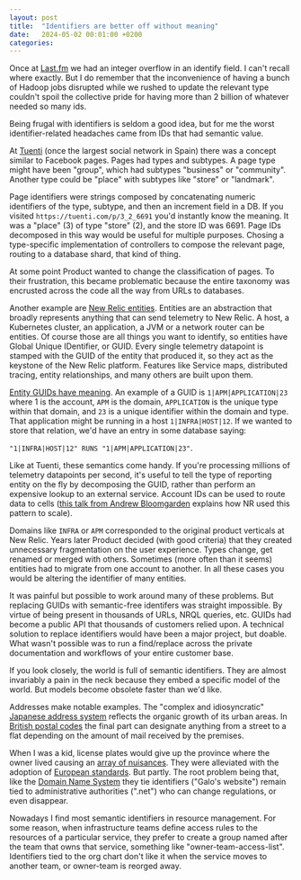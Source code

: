 ```yaml
---
layout: post
title:  "Identifiers are better off without meaning"
date:   2024-05-02 00:01:00 +0200
categories:
---
```


Once at [Last.fm](httpf://last.fm) we had an integer overflow in an
identify field. I can't recall where exactly. But I do remember that
the inconvenience of having a bunch of Hadoop jobs disrupted while we
rushed to update the relevant type couldn't spoil the collective pride
for having more than 2 billion of whatever needed so many ids.

Being frugal with identifiers is seldom a good idea, but for me the
worst identifier-related headaches came from IDs that had semantic
value.

At [Tuenti](https://en.wikipedia.org/wiki/Tuenti) (once the largest
social network in Spain) there was a concept similar to Facebook pages.
Pages had types and subtypes. A page type might have been "group", which
had subtypes "business" or "community". Another type could be "place"
with subtypes like "store" or "landmark".

Page identifiers were strings composed by concatenating numeric
identifiers of the type, subtype, and then an increment field in a DB.
If you visited `https://tuenti.com/p/3_2_6691` you'd instantly know
the meaning. It was a "place" (3) of type "store" (2), and the store ID
was 6691. Page IDs decomposed in this way would be useful for multiple
purposes.  Chosing a type-specific implementation of controllers to
compose the relevant page, routing to a database shard, that kind of
thing.

At some point Product wanted to change the classification of pages. To
their frustration, this became problematic because the entire taxonomy
was encrusted across the code all the way from URLs to databases.

Another example are [New Relic
entities](https://docs.newrelic.com/docs/new-relic-solutions/new-relic-one/core-concepts/what-entity-new-relic/#entity-synthesis).
Entities are an abstraction that broadly represents anything that can
send telemetry to New Relic. A host, a Kubernetes cluster, an
application, a JVM or a network router can be entities. Of course those
are all things you want to identify, so entities have Global Unique
IDentifier, or GUID. Every single telemetry datapoint is stamped with
the GUID of the entity that produced it, so they act as the keystone of
the New Relic platform. Features like Service maps, distributed tracing,
entity relationships, and many others are built upon them.

[Entity GUIDs have
meaning](https://github.com/newrelic/entity-definitions/blob/main/docs/entities/guid_spec.md).
An example of a GUID is `1|APM|APPLICATION|23` where 1 is the account,
`APM` is the domain, `APPLICATION` is the unique type within that
domain, and `23` is a unique identifier within the domain and type. That
application might be running in a host `1|INFRA|HOST|12`. If we wanted
to store that relation, we'd have an entry in some database saying:

`"1|INFRA|HOST|12" RUNS "1|APM|APPLICATION|23"`.

Like at Tuenti, these semantics come handy. If you're processing
millions of telemetry datapoints per second, it's useful to tell the
type of reporting entity on the fly by decomposing the GUID, rather than
perform an expensive lookup to an external service. Account IDs can be
used to route data to cells ([this talk from Andrew
Bloomgarden](https://www.youtube.com/watch?app=desktop&v=eMikCXiBlOA)
explains how NR used this pattern to scale).

Domains like `INFRA` or `APM` corresponded to the original product
verticals at New Relic. Years later Product decided (with good criteria)
that they created unnecessary fragmentation on the user experience.
Types change, get renamed or merged with others.  Sometimes (more often
than it seems) entities had to migrate from one account to another. In
all these cases you would be altering the identifier of many entities.

It was painful but possible to work around many of these problems. But
replacing GUIDs with semantic-free identifers was straight impossible.
By virtue of being present in thousands of URLs, NRQL queries, etc.
GUIDs had become a public API that thousands of customers relied upon. A
technical solution to replace identifiers would have been a major
project, but doable. What wasn't possible was to run a find/replace
across the private documentation and workflows of your entire customer
base.

If you look closely, the world is full of semantic identifiers. They are
almost invariably a pain in the neck because they embed a specific model
of the world. But models become obsolete faster than we'd like.

Addresses make notable examples. The "complex and idiosyncratic"
[Japanese address
system](https://en.wikipedia.org/wiki/Japanese_addressing_system)
reflects the organic growth of its urban areas. In [British postal
codes](https://en.wikipedia.org/wiki/Postcodes_in_the_United_Kingdom#Overview)
the final part can designate anything from a street to a flat depending
on the amount of mail received by the premises. 

When I was a kid, license plates would give up the province where the
owner lived causing an [array of
nuisances](https://en.wikipedia.org/wiki/Vehicle_registration_plates_of_Spain#1900_to_1970).
They were alleviated with the adoption of [European
standards](https://en.wikipedia.org/wiki/European_vehicle_registration_plate#European_Union).
But partly. The root problem being that, like the [Domain Name
System](https://en.wikipedia.org/wiki/Domain_Name_System) they tie
identifiers ("Galo's website") remain tied to administrative authorities
(".net") who can change regulations, or even disappear.

Nowadays I find most semantic identifiers in resource management. For
some reason, when infrastructure teams define access rules to the
resources of a particular service, they prefer to create a group named
after the team that owns that service, something like
"owner-team-access-list". Identifiers tied to the org chart don't like
it when the service moves to another team, or owner-team is reorged
away.
